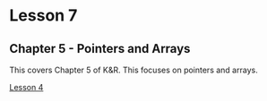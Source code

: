 # Lesson 7

## Chapter 5 - Pointers and Arrays

This covers Chapter 5 of K&R. This focuses on pointers and arrays.

[Lesson 4](https://www.cc4e.com/lessons/pointers)
